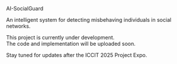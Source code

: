 AI-SocialGuard

An intelligent system for detecting misbehaving individuals in social networks.

This project is currently under development.  
The code and implementation will be uploaded soon.

Stay tuned for updates after the ICCIT 2025 Project Expo.
